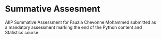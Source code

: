 # Summative Assesment
AIIP Summative Assessment for Fauzia Chevonne Mohammed
submitted as a mandatory assessment marking the end of the Python content and Statistics course.
